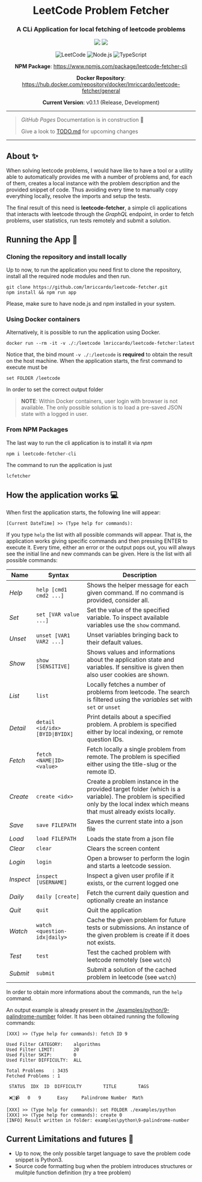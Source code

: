 <h1 align="center">LeetCode Problem Fetcher</h1>
<div align="center">

### A CLi Application for local fetching of leetcode problems

<img src="https://img.shields.io/badge/License-MIT-green.svg"/>
<img src="https://img.shields.io/npm/v/npm.svg?logo=nodedotjs"/>

![LeetCode](https://img.shields.io/badge/LeetCode-000000?style=for-the-badge&logo=LeetCode&logoColor=#d16c06)
![Node.js](https://img.shields.io/badge/Node.js-%2320232a?style=for-the-badge&logo=node.js&logoColor=43853D)
![TypeScript](https://img.shields.io/badge/typetscript-%2320232a.svg?style=for-the-badge&logo=typescript&logoColor=%fff)

<p><strong>NPM Package</strong>: <a href="https://www.npmjs.com/package/leetcode-fetcher-cli">https://www.npmjs.com/package/leetcode-fetcher-cli</a></p>
<p><strong>Docker Repository</strong>: <a href="https://hub.docker.com/repository/docker/lmriccardo/leetcode-fetcher/general">https://hub.docker.com/repository/docker/lmriccardo/leetcode-fetcher/general</a></p>

<p><strong>Current Version</strong>: v0.1.1 (Release, Development)</p>

</div>

---

> _GitHub Pages_ Documentation is in construction 👷
>
> Give a look to [TODO.md](./TODO.md) for upcoming changes

---

## About ✨

When solving leetcode problems, I would have like to have a tool or a utility able to automatically provides me with a number of problems and, for each of them, creates a local instance with the problem description and the provided snippet of code. Thus avoiding every time to manually copy everything locally, resolve the imports and setup the tests.

The final result of this need is **leetcode-fetcher**, a simple cli applications that interacts with leetcode through the *GraphQL* endpoint, in order to fetch problems, user statistics, run tests remotely and submit a solution.

## Running the App 🚀

### Cloning the repository and install locally

Up to now, to run the application you need first to clone the repository, install all the required node modules and then run. 

```
git clone https://github.com/lmriccardo/leetcode-fetcher.git
npm install && npm run app
```

Please, make sure to have node.js and npm installed in your system.

### Using Docker containers

Alternatively, it is possible to run the application using Docker.

```
docker run --rm -it -v ./:/leetcode lmriccardo/leetcode-fetcher:latest
```

Notice that, the bind mount `-v ./:/leetcode` is **required** to obtain the result on the host machine. When the application starts, the first command to execute must be

```
set FOLDER /leetcode
```

In order to set the correct output folder

> **NOTE**: Within Docker containers, user login with browser is not available. The only possible solution is to
> load a pre-saved JSON state with a logged in user. 

### From NPM Packages

The last way to run the cli application is to install it via *npm*

```
npm i leetcode-fetcher-cli
```

The command to run the application is just 

```
lcfetcher
```

## How the application works 💻

When first the application starts, the following line will appear:

```
[Current DateTime] >> (Type help for commands): 
```

If you type `help` the list with all possible commands will appear. That is, the application works giving specific commands and then pressing ENTER to execute it. Every time, either an error or the output pops out, you will always see the initial line and new commands can be given. Here is the list with all possible commands:

| **Name**  | **Syntax**                      | **Description**                                                                                                                                                               |
|-----------|---------------------------------|-------------------------------------------------------------------------------------------------------------------------------------------------------------------------------|
| _Help_    | `help [cmd1 cmd2 ...]`          | Shows the helper message for each given command. If no command is provided, consider all.                                                                                     |
| _Set_     | `set [VAR value ...]`           | Set the value of the specified variable. To inspect available variables use the `show` command.                                                                               |
| _Unset_   | `unset [VAR1 VAR2 ...]`         | Unset variables bringing back to their default values.                                                                                                                        |
| _Show_    | `show [SENSITIVE]`              | Shows values and informations about the application state and variables. If sensitive is given then also user cookies are shown.                                              |
| _List_    | `list`                          | Locally fetches a number of problems from leetcode. The search is filtered using the _variables_ set with `set` or `unset`                                                    |
| _Detail_  | `detail <id/idx> [BYID\|BYIDX]` | Print details about a specified problem. A problem is specified either by local indexing, or remote question IDs.                                                             |
| _Fetch_   | `fetch <NAME\|ID> <value>`      | Fetch locally a single problem from remote. The problem is specified either using the title-slug or the remote ID.                                                            |
| _Create_  | `create <idx>`                  | Create a problem instance in the provided target folder (which is a variable). The problem is specified only by the local index which means that must already exists locally. |
| _Save_    | `save FILEPATH`                 | Saves the current state into a json file                                                                                                                                      |
| _Load_    | `load FILEPATH`                 | Loads the state from a json file                                                                                                                                              |
| _Clear_   | `clear`                         | Clears the screen content                                                                                                                                                     |
| _Login_   | `login`                         | Open a browser to perform the login and starts a leetcode session.                                                                                                            |
| _Inspect_ | `inspect [USERNAME]`            | Inspect a given user profile if it exists, or the current logged one                                                                                                          |
| _Daily_   | `daily [create]`                | Fetch the current daily question and optionally create an instance                                                                                                            |
| _Quit_    | `quit`                          | Quit the application                                                                                                                                                          |
| _Watch_   | `watch <question-idx\|daily>`   | Cache the given problem for future tests or submissions. An instance of the given problem is create if it does not exists.                                                    |
| _Test_    | `test`                          | Test the cached problem with leetcode remotely (see `watch`)                                                                                                                  |
| _Submit_  | `submit`                        | Submit a solution of the cached problem in leetcode (see `watch`)                                                                                                             |

In order to obtain more informations about the commands, run the `help` command.

An output example is already present in the <a href="./examples/python/9-palindrome-number">./examples/python/9-palindrome-number</a> folder. It has been obtained running the following commands:

```
[XXX] >> (Type help for commands): fetch ID 9

Used Filter CATEGORY:    algorithms
Used Filter LIMIT:       20
Used Filter SKIP:        0
Used Filter DIFFICULTY:  ALL

Total Problems   : 3435
Fetched Problems : 1

 STATUS  IDX  ID  DIFFICULTY        TITLE        TAGS

 ❌🙉📹   0   9      Easy     Palindrome Number  Math

[XXX] >> (Type help for commands): set FOLDER ./examples/python
[XXX] >> (Type help for commands): create 0
[INFO] Result written in folder: examples\python\9-palindrome-number
```

## Current Limitations and futures 🚧

- Up to now, the only possible target language to save the problem code snippet is Python3. 
- Source code formatting bug when the problem introduces structures or mulitple function definition (try a tree problem)